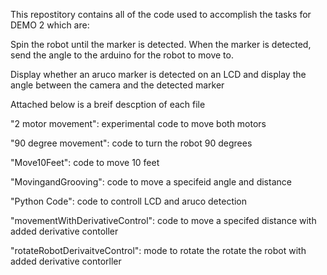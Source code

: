 This repostitory contains all of the code used to accomplish the tasks for DEMO 2 which are:

Spin the robot until the marker is detected.
When the marker is detected, send the angle to the arduino for the robot to move to.


Display whether an aruco marker is detected on an LCD and display the angle between the camera and the detected marker

Attached below is a breif descption of each file

"2 motor movement": experimental code to move both motors

"90 degree movement": code to turn the robot 90 degrees

"Move10Feet": code to move 10 feet

"MovingandGrooving": code to move a specifeid angle and distance

"Python Code": code to controll LCD and aruco detection

"movementWithDerivativeControl": code to move a specifed distance with added derivative contoller

"rotateRobotDerivaitveControl": mode to rotate the rotate the robot with added derivative contorller
